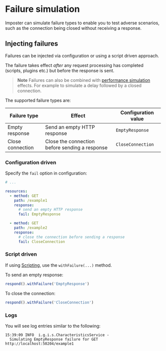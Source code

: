 # Failure simulation

Imposter can simulate failure types to enable you to test adverse scenarios, such as the connection being closed without receiving a response.

## Injecting failures

Failures can be injected via configuration or using a script driven approach.

The failure takes effect _after_ any request processing has completed (scripts, plugins etc.) but before the response is sent.

> **Note**
> Failures can also be combined with [performance simulation](./performance_simulation.md) effects. For example to simulate a delay followed by a closed connection.

The supported failure types are:

| Failure type     | Effect                                         | Configuration value |
|------------------|------------------------------------------------|---------------------|
| Empty response   | Send an empty HTTP response                    | `EmptyResponse`     |
| Close connection | Close the connection before sending a response | `CloseConnection`   |

### Configuration driven

Specify the `fail` option in configuration:

```yaml
# ...

resources:
  - method: GET
    path: /example1
    response:
      # send an empty HTTP response
      fail: EmptyResponse

  - method: GET
    path: /example2
    response:
      # close the connection before sending a response
      fail: CloseConnection
```

### Script driven

If using [Scripting](./scripting.md), use the `withFailure(...)` method.

To send an empty response:

```js
respond().withFailure('EmptyResponse')
```

To close the connection:

```js
respond().withFailure('CloseConnection')
```

### Logs

You will see log entries similar to the following:

```
15:39:09 INFO  i.g.i.s.CharacteristicsService - 
  Simulating EmptyResponse failure for GET http://localhost:50204/example1
```
